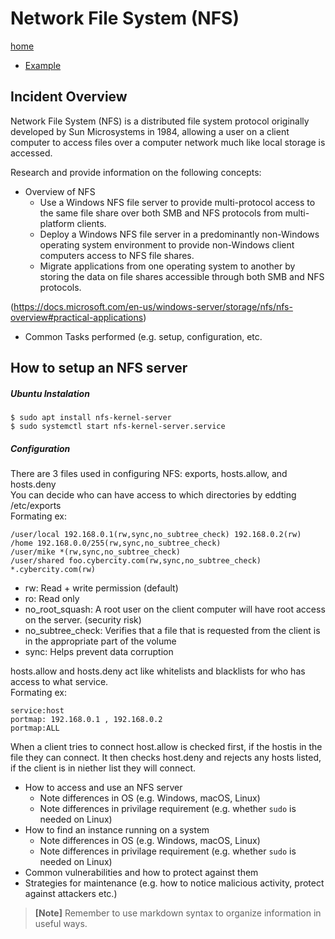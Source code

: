 # Network File System (NFS)

[home](../README.md)
- [Example](#Example)

## Incident Overview  

Network File System (NFS) is a distributed file system protocol originally developed by Sun Microsystems in 1984, allowing a user on a client computer to access files over a computer network much like local storage is accessed. 

Research and provide information on the following concepts:  

- Overview of NFS
    - Use a Windows NFS file server to provide multi-protocol access to the same file share over both SMB and NFS protocols from multi- platform clients.
    - Deploy a Windows NFS file server in a predominantly non-Windows operating system environment to provide non-Windows client computers access to NFS file shares.
    - Migrate applications from one operating system to another by storing the data on file shares accessible through both SMB and NFS protocols.

(https://docs.microsoft.com/en-us/windows-server/storage/nfs/nfs-overview#practical-applications)
    
   - Common Tasks performed (e.g. setup, configuration, etc.
 
## **How to setup an NFS server**
##### Ubuntu Instalation
    $ sudo apt install nfs-kernel-server
    $ sudo systemctl start nfs-kernel-server.service
##### Configuration 
There are 3 files used in configuring NFS: exports, hosts.allow, and hosts.deny   
You can decide who can have access to which directories by eddting /etc/exports  
Formating ex: 
```
/user/local 192.168.0.1(rw,sync,no_subtree_check) 192.168.0.2(rw)
/home 192.168.0.0/255(rw,sync,no_subtree_check)
/user/mike *(rw,sync,no_subtree_check)
/user/shared foo.cybercity.com(rw,sync,no_subtree_check) *.cybercity.com(rw)
```
- rw: Read + write permission (default)
- ro: Read only
- no_root_squash: A root user on the client computer will have root access on the server. (security risk)
- no_subtree_check: Verifies that a file that is requested from the client is in the appropriate part of the volume
- sync: Helps prevent data corruption 
  
hosts.allow and hosts.deny act like whitelists and blacklists for who has access to what service.  
Formating ex:
```
service:host
portmap: 192.168.0.1 , 192.168.0.2
portmap:ALL
```
When a client tries to connect host.allow is checked first, if the hostis in the file they can connect. It then checks host.deny and rejects any hosts listed, if the client is in niether list they will connect.

- How to access and use an NFS server
    - Note differences in OS (e.g. Windows, macOS, Linux)
    - Note differences in privilage requirement (e.g. whether ```sudo``` is needed on Linux)
- How to find an instance running on a system
    - Note differences in OS (e.g. Windows, macOS, Linux)
    - Note differences in privilage requirement (e.g. whether ```sudo``` is needed on Linux)
- Common vulnerabilities and how to protect against them
- Strategies for maintenance (e.g. how to notice malicious activity, protect against attackers etc.)

>**[Note]** Remember to use markdown syntax to organize information in useful ways.
